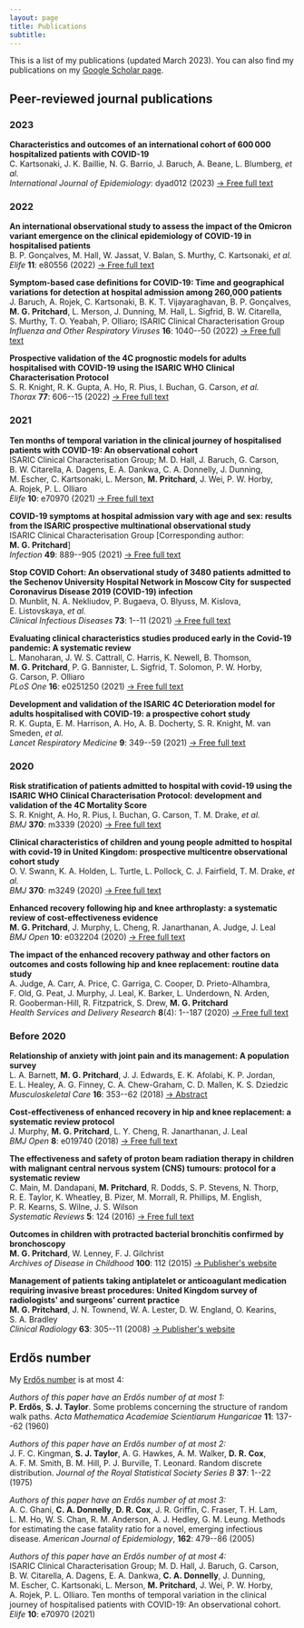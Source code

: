 ```yaml
---
layout: page
title: Publications
subtitle: 
---
```


This is a list of my publications (updated March 2023). You can also find my publications on my [Google Scholar page](https://scholar.google.co.uk/citations?user=mQRgzdIAAAAJ&hl=en).

## Peer-reviewed journal publications

### 2023

**Characteristics and outcomes of an international cohort of 600&thinsp;000 hospitalized patients with COVID-19**  
C.&nbsp;Kartsonaki, J.&nbsp;K.&nbsp;Baillie, N.&nbsp;G.&nbsp;Barrio, J.&nbsp;Baruch, A.&nbsp;Beane, L.&nbsp;Blumberg, _et al._  
_International Journal of Epidemiology_: dyad012 (2023) [&rarr; Free full text](https://doi.org/10.1093/ije/dyad012)

### 2022

**An international observational study to assess the impact of the Omicron variant emergence on the clinical epidemiology of COVID-19 in hospitalised patients**  
B.&nbsp;P.&nbsp;Gonçalves, M.&nbsp;Hall, W.&nbsp;Jassat, V.&nbsp;Balan, S.&nbsp;Murthy, C.&nbsp;Kartsonaki, _et al._  
_Elife_ **11**: e80556 (2022) [&rarr; Free full text](https://doi.org/10.7554/eLife.80556)

**Symptom-based case definitions for COVID-19: Time and geographical variations for detection at hospital admission among 260,000 patients**  
J.&nbsp;Baruch, A.&nbsp;Rojek, C.&nbsp;Kartsonaki, B.&nbsp;K.&nbsp;T.&nbsp;Vijayaraghavan, B.&nbsp;P.&nbsp;Gonçalves, **M.&nbsp;G.&nbsp;Pritchard**, L.&nbsp;Merson, J.&nbsp;Dunning, M.&nbsp;Hall, L.&nbsp;Sigfrid, B.&nbsp;W.&nbsp;Citarella, S.&nbsp;Murthy, T.&nbsp;O.&nbsp;Yeabah, P.&nbsp;Olliaro; ISARIC Clinical Characterisation Group  
_Influenza and Other Respiratory Viruses_ **16**: 1040--50 (2022) [&rarr; Free full text](https://doi.org/10.1111/irv.13039)

**Prospective validation of the 4C prognostic models for adults hospitalised with COVID-19 using the ISARIC WHO Clinical Characterisation Protocol**  
S.&nbsp;R.&nbsp;Knight, R.&nbsp;K.&nbsp;Gupta, A.&nbsp;Ho, R.&nbsp;Pius, I.&nbsp;Buchan, G.&nbsp;Carson, _et al._  
_Thorax_ **77**: 606--15 (2022) [&rarr; Free full text](http://doi.org/10.1136/thoraxjnl-2021-217629)

### 2021

**Ten months of temporal variation in the clinical journey of hospitalised patients with COVID-19: An observational cohort**  
ISARIC Clinical Characterisation Group; M.&nbsp;D.&nbsp;Hall, J.&nbsp;Baruch, G.&nbsp;Carson, B.&nbsp;W.&nbsp;Citarella, A.&nbsp;Dagens, E.&nbsp;A.&nbsp;Dankwa, C.&nbsp;A.&nbsp;Donnelly, J.&nbsp;Dunning, M.&nbsp;Escher, C.&nbsp;Kartsonaki, L.&nbsp;Merson, **M.&nbsp;Pritchard**, J.&nbsp;Wei, P.&nbsp;W.&nbsp;Horby, A.&nbsp;Rojek, P.&nbsp;L.&nbsp;Olliaro  
_Elife_ **10**: e70970 (2021) [&rarr; Free full text](https://doi.org/10.7554/elife.70970)

**COVID-19 symptoms at hospital admission vary with age and sex: results from the ISARIC prospective multinational observational study**  
ISARIC Clinical Characterisation Group [Corresponding author: **M.&nbsp;G.&nbsp;Pritchard**]  
_Infection_ **49**: 889--905 (2021) [&rarr; Free full text](https://doi.org/10.1007/s15010-021-01599-5)

**Stop COVID Cohort: An observational study of 3480 patients admitted to the Sechenov University Hospital Network in Moscow City for suspected Coronavirus Disease 2019 (COVID-19) infection**  
D.&nbsp;Munblit, N.&nbsp;A.&nbsp;Nekliudov, P.&nbsp;Bugaeva, O.&nbsp;Blyuss, M.&nbsp;Kislova, E.&nbsp;Listovskaya, _et al._  
_Clinical Infectious Diseases_ **73**: 1--11 (2021) [&rarr; Free full text](https://doi.org/10.1093/cid/ciaa1535)

**Evaluating clinical characteristics studies produced early in the Covid-19 pandemic: A systematic review**  
L.&nbsp;Manoharan, J.&nbsp;W.&nbsp;S.&nbsp;Cattrall, C.&nbsp;Harris, K.&nbsp;Newell, B.&nbsp;Thomson, **M.&nbsp;G.&nbsp;Pritchard**, P.&nbsp;G.&nbsp;Bannister, L.&nbsp;Sigfrid, T.&nbsp;Solomon, P.&nbsp;W.&nbsp;Horby, G.&nbsp;Carson, P.&nbsp;Olliaro  
_PLoS One_ **16**: e0251250 (2021) [&rarr; Free full text](https://doi.org/10.1371/journal.pone.0251250)

**Development and validation of the ISARIC 4C Deterioration model for adults hospitalised with COVID-19: a prospective cohort study**  
R.&nbsp;K.&nbsp;Gupta, E.&nbsp;M.&nbsp;Harrison, A.&nbsp;Ho, A.&nbsp;B.&nbsp;Docherty, S.&nbsp;R.&nbsp;Knight, M.&nbsp;van Smeden, _et al._  
_Lancet Respiratory Medicine_ **9**: 349--59 (2021) [&rarr; Free full text](https://doi.org/10.1016/S2213-2600(20)30559-2)

### 2020

**Risk stratification of patients admitted to hospital with covid-19 using the ISARIC WHO Clinical Characterisation Protocol: development and validation of the 4C Mortality Score**  
S.&nbsp;R.&nbsp;Knight, A.&nbsp;Ho, R.&nbsp;Pius, I.&nbsp;Buchan, G.&nbsp;Carson, T.&nbsp;M.&nbsp;Drake, _et al._  
_BMJ_ **370**: m3339 (2020) [&rarr; Free full text](https://doi.org/10.1136/bmj.m3339)

**Clinical characteristics of children and young people admitted to hospital with covid-19 in United Kingdom: prospective multicentre observational cohort study**  
O.&nbsp;V.&nbsp;Swann, K.&nbsp;A.&nbsp;Holden, L.&nbsp;Turtle, L.&nbsp;Pollock, C.&nbsp;J.&nbsp;Fairfield, T.&nbsp;M.&nbsp;Drake, _et al._  
_BMJ_ **370**: m3249 (2020) [&rarr; Free full text](https://doi.org/10.1136/bmj.m3249)

**Enhanced recovery following hip and knee arthroplasty: a systematic review of cost-effectiveness evidence**  
**M.&nbsp;G.&nbsp;Pritchard**, J.&nbsp;Murphy, L.&nbsp;Cheng, R.&nbsp;Janarthanan, A.&nbsp;Judge, J.&nbsp;Leal  
_BMJ Open_ **10**: e032204 (2020) [&rarr; Free full text](https://doi.org/10.1136/bmjopen-2019-032204)

**The impact of the enhanced recovery pathway and other factors on outcomes and costs following hip and knee replacement: routine data study**  
A.&nbsp;Judge, A.&nbsp;Carr, A.&nbsp;Price, C.&nbsp;Garriga, C.&nbsp;Cooper, D.&nbsp;Prieto-Alhambra, F.&nbsp;Old, G.&nbsp;Peat, J.&nbsp;Murphy, J.&nbsp;Leal, K.&nbsp;Barker, L.&nbsp;Underdown, N.&nbsp;Arden, R.&nbsp;Gooberman-Hill, R.&nbsp;Fitzpatrick, S.&nbsp;Drew, **M.&nbsp;G.&nbsp;Pritchard**  
_Health Services and Delivery Research_ **8**(4): 1--187 (2020) [&rarr; Free full text](https://doi.org/10.3310/hsdr08040)

### Before 2020

**Relationship of anxiety with joint pain and its management: A population survey**  
L.&nbsp;A.&nbsp;Barnett, **M.&nbsp;G.&nbsp;Pritchard**, J.&nbsp;J.&nbsp;Edwards, E.&nbsp;K.&nbsp;Afolabi, K.&nbsp;P.&nbsp;Jordan, E.&nbsp;L.&nbsp;Healey, A.&nbsp;G.&nbsp;Finney, C.&nbsp;A.&nbsp;Chew-Graham, C.&nbsp;D.&nbsp;Mallen, K.&nbsp;S.&nbsp;Dziedzic  
_Musculoskeletal Care_ **16**: 353--62 (2018) [&rarr; Abstract](https://doi.org/10.1002/msc.1243)

**Cost-effectiveness of enhanced recovery in hip and knee replacement: a systematic review protocol**  
J.&nbsp;Murphy, **M.&nbsp;G.&nbsp;Pritchard**, L.&nbsp;Y.&nbsp;Cheng, R.&nbsp;Janarthanan, J.&nbsp;Leal  
_BMJ Open_ **8**: e019740 (2018) [&rarr; Free full text](https://doi.org/10.1136/bmjopen-2017-019740)

**The effectiveness and safety of proton beam radiation therapy in children with malignant central nervous system (CNS) tumours: protocol for a systematic review**  
C.&nbsp;Main, M.&nbsp;Dandapani, **M.&nbsp;Pritchard**, R.&nbsp;Dodds, S.&nbsp;P.&nbsp;Stevens, N.&nbsp;Thorp, R.&nbsp;E.&nbsp;Taylor, K.&nbsp;Wheatley, B.&nbsp;Pizer, M.&nbsp;Morrall, R.&nbsp;Phillips, M.&nbsp;English, P.&nbsp;R.&nbsp;Kearns, S.&nbsp;Wilne, J.&nbsp;S.&nbsp;Wilson  
_Systematic Reviews_ **5**: 124 (2016) [&rarr; Free full text](https://doi.org/10.1186/s13643-016-0285-6)

**Outcomes in children with protracted bacterial bronchitis confirmed by bronchoscopy**  
**M.&nbsp;G.&nbsp;Pritchard**, W.&nbsp;Lenney, F.&nbsp;J.&nbsp;Gilchrist  
_Archives of Disease in Childhood_ **100**: 112 (2015) [&rarr; Publisher's website](https://doi.org/10.1136/archdischild-2014-307284) 

**Management of patients taking antiplatelet or anticoagulant medication requiring invasive breast procedures: United Kingdom survey of radiologists' and surgeons' current practice**  
**M.&nbsp;G.&nbsp;Pritchard**, J.&nbsp;N.&nbsp;Townend, W.&nbsp;A.&nbsp;Lester, D.&nbsp;W.&nbsp;England, O.&nbsp;Kearins, S.&nbsp;A.&nbsp;Bradley  
_Clinical Radiology_ **63**: 305--11 (2008) [&rarr; Publisher's website](https://doi.org/10.1016/j.crad.2007.09.006)

## Erdős number

My [Erdős number](https://en.wikipedia.org/wiki/Erd%C5%91s_number) is at most 4:

_Authors of this paper have an Erdős number of at most 1:_  
**P.&nbsp;Erdős**, **S.&nbsp;J.&nbsp;Taylor**.&nbsp;Some problems concerning the structure of random walk paths.&nbsp;_Acta Mathematica Academiae Scientiarum Hungaricae_ **11**: 137--62 (1960)

_Authors of this paper have an Erdős number of at most 2:_  
J.&nbsp;F.&nbsp;C.&nbsp;Kingman, **S.&nbsp;J.&nbsp;Taylor**, A.&nbsp;G.&nbsp;Hawkes, A.&nbsp;M.&nbsp;Walker, **D.&nbsp;R.&nbsp;Cox**, A.&nbsp;F.&nbsp;M.&nbsp;Smith, B.&nbsp;M.&nbsp;Hill, P.&nbsp;J.&nbsp;Burville, T.&nbsp;Leonard. Random discrete distribution. _Journal of the Royal Statistical Society Series B_ **37**: 1--22 (1975)

_Authors of this paper have an Erdős number of at most 3:_  
A.&nbsp;C.&nbsp;Ghani, **C.&nbsp;A.&nbsp;Donnelly**, **D.&nbsp;R.&nbsp;Cox**, J.&nbsp;R.&nbsp;Griffin, C.&nbsp;Fraser, T.&nbsp;H.&nbsp;Lam, L.&nbsp;M.&nbsp;Ho, W.&nbsp;S.&nbsp;Chan, R.&nbsp;M.&nbsp;Anderson, A.&nbsp;J.&nbsp;Hedley, G.&nbsp;M.&nbsp;Leung. Methods for estimating the case fatality ratio for a novel, emerging infectious disease. _American Journal of Epidemiology_, **162**: 479--86 (2005)

_Authors of this paper have an Erdős number of at most 4:_  
ISARIC Clinical Characterisation Group; M.&nbsp;D.&nbsp;Hall, J.&nbsp;Baruch, G.&nbsp;Carson, B.&nbsp;W.&nbsp;Citarella, A.&nbsp;Dagens, E.&nbsp;A.&nbsp;Dankwa, **C.&nbsp;A.&nbsp;Donnelly**, J.&nbsp;Dunning, M.&nbsp;Escher, C.&nbsp;Kartsonaki, L.&nbsp;Merson, **M.&nbsp;Pritchard**, J.&nbsp;Wei, P.&nbsp;W.&nbsp;Horby, A.&nbsp;Rojek, P.&nbsp;L.&nbsp;Olliaro. Ten months of temporal variation in the clinical journey of hospitalised patients with COVID-19: An observational cohort. _Elife_ **10**: e70970 (2021) 
